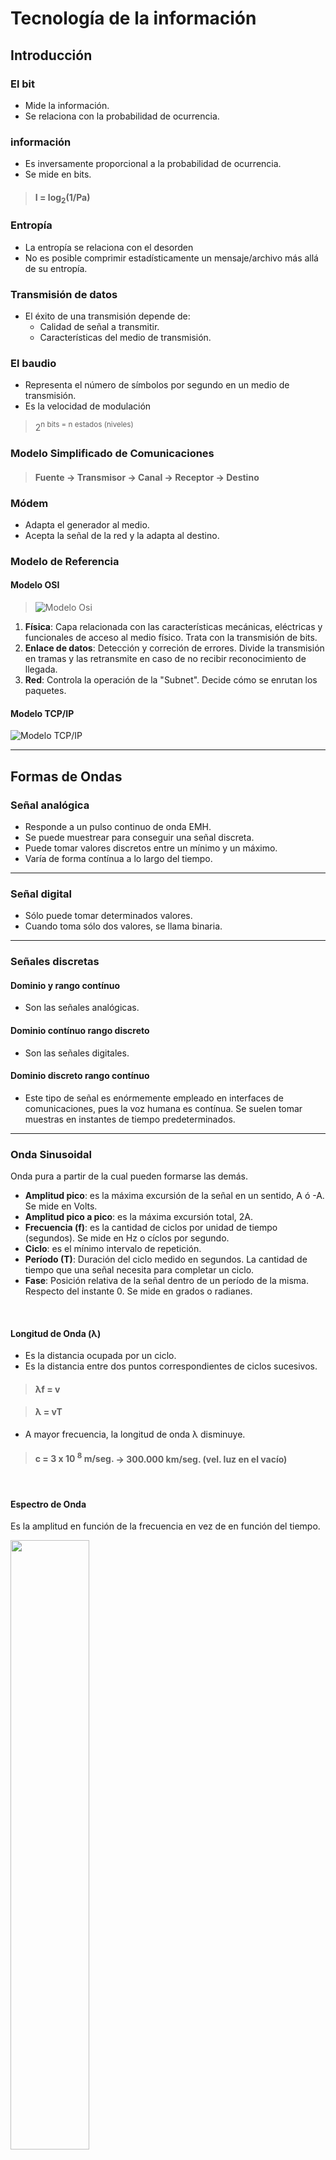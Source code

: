 # **Tecnología de la información**

## Introducción

### El bit

- Mide la información.
- Se relaciona con la probabilidad de ocurrencia.

### información

- Es inversamente proporcional a la probabilidad de ocurrencia.
- Se mide en bits.

> #### **I = log<sub>2</sub>(1/Pa)**

### Entropía

- La entropía se relaciona con el desorden
- No es posible comprimir estadísticamente un mensaje/archivo más allá de su entropía.

### Transmisión de datos

- El éxito de una transmisión depende de:
  - Calidad de señal a transmitir.
  - Características del medio de transmisión.

### El baudio

- Representa el número de símbolos por segundo en un medio de transmisión.
- Es la velocidad de modulación

> 2<sup>n bits</sub> = n estados (niveles)

### Modelo Simplificado de Comunicaciones

> #### **Fuente &rarr; Transmisor &rarr; Canal &rarr;  Receptor &rarr; Destino**

### Módem

- Adapta el generador al medio.
- Acepta la señal de la red y la adapta al destino.

### Modelo de Referencia

#### Modelo OSI

>![Modelo Osi](./assets/pila-osi-es.svg.png)

1. **Física**: Capa relacionada con las características mecánicas, eléctricas y funcionales de acceso al medio físico. Trata con la transmisión de bits.
2. **Enlace de datos**: Detección y correción de errores. Divide la transmisión en tramas y las retransmite en caso de no recibir reconocimiento de llegada.
3. **Red**: Controla la operación de la "Subnet". Decide cómo se enrutan los paquetes.

#### Modelo TCP/IP

![Modelo TCP/IP](./assets/ModeloTCPIP.jpg)

---

## Formas de Ondas

### Señal analógica

- Responde a un pulso continuo de onda EMH.
- Se puede muestrear para conseguir una señal discreta.
- Puede tomar valores discretos entre un mínimo y un máximo.
- Varía de forma contínua a lo largo del tiempo.

---

### Señal digital

- Sólo puede tomar determinados valores.
- Cuando toma sólo dos valores, se llama binaria.

---

### Señales discretas

#### Dominio y rango contínuo

- Son las señales analógicas.

#### Dominio contínuo rango discreto

- Son las señales digitales.

#### Dominio discreto rango contínuo

- Este tipo de señal es enórmemente empleado en interfaces de comunicaciones, pues la voz humana es contínua. Se suelen tomar muestras en instantes de tiempo predeterminados.

---


### Onda Sinusoidal

Onda pura a partir de la cual pueden formarse las demás.

- **Amplitud pico**: es la máxima excursión de la señal en un sentido, A ó -A. Se mide en Volts.
- **Amplitud pico a pico**: es la máxima excursión total, 2A.
- **Frecuencia (f)**: es la cantidad de ciclos por unidad de tiempo (segundos). Se mide en Hz o cíclos por segundo.
- **Ciclo**: es el mínimo intervalo de repetición.
- **Período (T)**: Duración del ciclo medido en segundos. La cantidad de tiempo que una señal necesita para completar un ciclo.
- **Fase**: Posición relativa de la señal dentro de un período de la misma. Respecto del instante 0. Se mide en grados o radianes.

<br>

#### Longitud de Onda (λ)

- Es la distancia ocupada por un ciclo.
- Es la distancia entre dos puntos correspondientes de ciclos sucesivos.

> #### **λf = v**

> #### **λ = vT**

- A mayor frecuencia, la longitud de onda λ disminuye.

> #### **c = 3 x 10 <sup>8</sup> m/seg.** &rarr; **300.000 km/seg. (vel. luz en el vacío)**
<br>

#### Espectro de Onda

Es la amplitud en función de la frecuencia en vez de en función del tiempo.

<img src="./assets/EspectroOnda.jpg" width="50%">

---


### Onda cuadrada

Es la suma de infinitas ondas seno de A decrecientes.

- Espectro: es una sucesión de líneas correspondientes a armónicas impares de la frecuencia **f<sub>0</sub>** (1/T) de la onda cuadrada.

- El espectro de una onda cuadrada está formado por ***infinitas*** ondas sinusoidales, amplitud decreciente.

  > **f<sub>0</sub> 3f<sub>0</sub> 5f<sub>0</sub> ...**

---

### Ancho de Banda

- Es el rango de frencuencias dentro del cual se transmite una señal.
- Indica la capacidad de datos de un canal de comunicación.
- Cuanto mayor es el ancho de banda, mayor es la cantidad de információn que se puede transmitir en un período de tiempo dado.

> **Ancho de Banda = Frecuencia más alta - Frecuencia más baja**

---

### Ejercicios Resueltos

<img src="./assets/EjGraficoOndaSinusoidal.jpg" width="80%">

<img src="./assets/EjOndaCuadrada1.jpg" width="80%">
<img src="./assets/EjOndaCuadrada2.jpg" width="80%">

---

### Ruidos

#### Ruido térmico

- Agitación térmica de los electrones.
- No se puede eliminar.
- Es aditiva.

#### Ruido de Intermodulación

- Una señal contiene dos o más frecuencias diferentas.
- Genera distintas frecuencias sobre el mismo medio.
- Causado por la no linearidad (ningún canal es lineal)
- Se generan frecuencias múltiplos.

#### Diafonía

- Acoplamiento de una línea con otra.
- Cada señal es modificada por la otra.

#### Ruido Impulsivo

- interferencia que se caracteriza por impulsos repentinos y no deseados de energía.
- Puede ser causado por una variedad de factores:

  - Descargas electrostáticas.
  - Conmutación de equipos eléctricos.
  - Interferencias de radiofrecuencia.
  - Otros fenómenos eléctricos transitorios.

---

## Tres Teoremas

### Fourier

#### ***Toda señal periódica se puede considerar formada por la suma de infinitos senos y cosenos.***

En el caso particular de una **onda cuadrada**, está compuestra por la sumatoria de infinitas ondas sinodales; se tiene la fundamental y las armónicas impares.

> a) Sen(x)
>
> b) 1/3 Sen (3x)
>
> c) 1/5 Sen (5x)

- A medida que se van agregando componentes (tres en este caso) la sumatoria de la señal cada vez se va pareciendo más a una onda cuadrada. 

- Fourier demostró que cuando la cantidad de componentes sumados sean infinitos, la onda será exactamente una onda cuadrada.

#### Filtro

Dispositivo que deja pasar un rango de componentes de frecuencia y anula el resto.

- **Filtro pasa alto**: pasa todo lo que está arriba de f de corte.
- **Filtro pasa bajo**: pasa todo lo que esté por debajo de la f de corte.
- **Filtro pasa banda**: pasa todo lo que esté entre dos frecuencias.

---

### Nyquist

#### ***Toda señal limitada en banda se puede recuperar completamente muestreándola al doble de su máxima frecuencia.***

- Basta con dos muestras por ciclo.
- Alcanza con transmitir las muestras.

> **Capacitdad del Canal:** 
>
> #### **2B Log<sub>2</sub> N**

*Si es cuaternaría, N vale 4. Si es binaria, vale 2*

---

### Shannon

#### ***La capacidad de un canal de comunicaciones es proporcional a su ancho de banda y el logaritmo de su relación señal/ruido.***

> #### C = BW Log<sub>2</sub> (1 + S/N)

*Donde **C** es la capacidad en bps, **BW** el ancho de banda, y **S/N** la relación Señal/ruido en veces.*

- Por ejemplo, supongamos un canal telefónico donde **B**=4000Hz; **S/N**= 1000; se tendrá que 40000bps es la máxima capacidad posible de este canal.


> *Ayuda para los logaritmos*
>
> log<sub>a</sub>b = log b / log a

<br>

---

## Medios Guiados

### Par trenzado

- Tiene esa forma para minimizar la interferencia entre pares.
- Sirve para transmisión analógica como digital.
- Consiste en pares de cables aislados y trenzados en forma de espiral.
- Mediante el trenzado se disminuye la radiación, las Interferencias electromagnéticas.
- Es susceptible a interferencias y ruido.
-Se conocen como cables UTP.

> **Analógicas** &rarr; Amplificadores cada 5 ó 6 Kms.
>
> **Digitales** &rarr; Repetidores cada 2 ó 3 Kms.
>
> **Velocidad de Transmisión** &rarr; 100Mbps - 10Gbps
<br>

---

### Cable Coaxial

- Ancho de banda cercano a 1Ghz.
- Excelente inmunidad al ruido.
- Más barato que la fibra óptica y más caro que el UTP.
- Facilidad de instalación.

---

### Fibra Óptica

**Ventajas sobre el cobre:**

- Mayor ancho de banda.
- Baja atenuación &rarr; Pocos repetidores.
- Inmunidad al ruido.
- Menor tamaño físico.
- Menor peso.

**Desventajas:**

- Se dañan fácilmente.
- Comunicación unidireccional
- Requiere interfaces caras.

**Componentes de los filamentos:**
- **La fuente de luz**: LED o Láser.
- **Medio transmisor**: Fibra Óptica.
- **Detector de luz**: Fotodiodo.
<br>
<br>

**Comparación Diodos-LED como fuente de luz.**

| Elemento                | LED       | Láser        |
|-------------------------|-----------|--------------|
| Tasa de datos           | Baja      | Alta         |
| Tipo de Fibra           | Multimodo | Multi/Mono   |
| Distancia               | Corta     | Larga        |
| Tiempo de vida          | Largo     | Corto        |
| Sensibilidad a la temp. | Menor     | Considerable |
| Costo                   | Bajo      | Elevado      |

<br>

#### Multimodo índice escalón

La fibra óptica multimodo de índice escalón es un tipo de fibra óptica en la que la luz puede seguir múltiples trayectorias (o modos) a lo largo de la fibra.

- La "índice escalón" se refiere a la variación del índice de refracción dentro de la fibra.
- En estas fibras, el núcleo (la parte central de la fibra donde se propaga la luz) tiene un índice de refracción constante, y la cubierta que rodea al núcleo tiene otro índice de refracción también constante pero menor que el del núcleo.
- Esta configuración genera una especie de "salto" o "escalón" en el índice de refracción en la interfaz entre el núcleo y la cubierta, lo que mantiene la luz confinada dentro del núcleo de la fibra a medida que se propaga.
- Simples y económicas de fabricar.
- Se pueden desfazar.
- Hay un límite de ángulo, sino el rayo de luz ya no se reflejaría y refractará.

#### Multimodo índice gradual

- El núcleo tiene índice refractivo que disminuye gradualmente con el incremento de la distancia.
- Se van formando como ondas.

#### Monomodo

- Es la FO más delgada y sólo permite viajar al rayo óptico central.
- No sufre problemas de atenuación.
- Distancias mayores.
- Difícil de construir.
- Más costosa.

#### Atenuación en FO

1. Pérdidas debido al acoplamiento con dispositivo emisor de luz.
2. Pérdidas por absorción.
3. Pérdidas debido a Scattering Rayleigh, por ser material poroso.
4. Pérdidas de Scattering debido a la no uniformidad en la estructura del núcleo.
5. Presión lateral externa causa microcurvaturas.
6. Reflexión de Fressnel (la onda/rayo se transmite a otro medio).
7. Pérdidas por radiación causadas por curvaturas.
8. Pérdidas por Splicing (unión de fibras).
9. Pérdidas por acoplamiento con el receptor de luz.

#### Comparación entre FO y Cobre

| Elemento       | FO                   | Cobre         |
|----------------|----------------------|---------------|
| Ancho de banda | Mayor                | Menor         |
| Distancia      | 30km                 | 5km           |
| Interferencias | No se ve afectada    | Muy sensible  |
| Peso/Tamaño    | Más delgada y ligera | Pesada        |
| Dirección      | Unidireccional       | Bidireccional |

#### Comparación entre tipos de Cables

| Tipo Cable / Características | Par Trenzado | Coaxial  | Fibra Óptica |
|------------------------------|--------------|----------|--------------|
| Ancho de banda               | Moderado     | Grande   | Muy grande   |
| Longitud                     | Pequeña      | Moderada | Muy alta     |
| Fiabilidad                   | Moderada     | Alta     | Muy alta     |
| Seguridad                    | Baja         | Modesta  | Alta         |
| Complejidad de instalación   | Sencilla     | Moderada | Compleja     |
| Costo                        | Bajo         | Moderado | Alto         |

---

## Medios NO Guiados

### Medio de Transmisión

Soporte que permite que la información viaje entre dos puntos, más o menos distantes.

- Las señales no están confinadas en ningún medio físico, sino que se transmiten por el aire, el mar o el vacío.

### Ondas radioeléctricas

- Ondas electromagnéticas que se propagan por el espacio libre, cuyo límite superior de frecuencia se ha fijado, por convenio, en 3000Ghz.

### Radiocomunicación

- Cualquier comunicación transmitida por medio de ondas radioeléctricas:
  - Radiocomunicación espacial: hace uso de elementos situados en el espacio (satélites, estaciones espaciales, etc.)
  - Radiocomunicación terrenal: no hace uso de elementos situados en el espacio.
  - Radioastronomía: basada en la recepción de ondas radioeléctricas con origen cósmico de muy alta frecuencia.


### Ondas de Radio

#### Propiedades

- Reflexión
  - Es un rebote, típicamente un espejo. La onda llega y refleja en un ángulo igual al que incide.
  - Si la superficie es rugosa, puede llegar a tomar un ángulo distinto al rebotar.

- Refracción
  - La transición de un medio a otro produce la flexión de las ondas (como en el agua).

- Difracción
  - La onda de radio se "dobla" en bordes afilados.
  - Pasa en picos de montaña.

#### Transmisiones de Radio

1. **Ondas Superficiales**
  - Viajan a través de la porción más baja de la atmósfera, abrazando a la superficie terrestre, o el agua del mar.
  - A las frecuencias más bajas, las señales emanan en todas las direcciones desde la antena transmisora y siguen la curvatura del planeta.
  - Cuanto mayor sea la potencia de transmisión, mayor es la distancia que pueden alcanzar las señales.
  - Ej. Radio AM.

2. **Propagación troposférica**
  - Se puede dirigir la señal en línea recta de antena a antena (visión directa).
  - El receptor y el emisor deben estar dentro de distancias de visión, limitadas por la curvatura de la tierra en relación con la altura de las antenas.
  - Se puede radiar con un cierto ángulo hasta los niveles superiores de la tropósfera, donde se refleja hacia la superficie de la tierra.
  - Permite cubrir distancias mayores.

3. **Propagación Ionósfera**
  - Las ondas de radio de más frecuencia se radian hacia la Ionósfera, donde se reflejan de nuevo hacia la tierra.
  - La densidad entre la atmósfera y la ionósfera hace que cada onda de radio se acelere y cambie de dirección, curvándose de nuevo hacia la tierra.
  - Este tipo de transmisión permite cubrir grandes distancias con menor potencia de salida.
  - Varían constantemente (hora a hora).

4. **Propagación por visión directa**
  - Señales de muy alta frecuencia (siguiendo una línea recta).
  - Antenas direccionales (enfrentadas entre sí), y o bien están suficientemente altas o suficientemente juntas para no verse afectadas por la curvatura de la tierra.
  - Compleja, porque las transmisiones de radio no se pueden enfoncar completamente.
    - Las ondas emanan hacia arriba, hacia abajo o hacia delante y se pueden reflejar sobre la superficie de la tierra o parte de la atmósfera.
    - Las ondas reflejadas que llegan a la antena receptora más tarde que la porción directa de la transmisión puede corromper la señal recibida.

5. **Propagación por el espacio**
  - Utiliza como retransmisor satélites en lugar de refracción atmosférica.
  - Una señal radiada es recibida por un satélite situado en una determinada órbita, que la reenvía de vuelta a la tierra para el receptor adecuado.
  - La transmisión vía satélite es básicamente una transmisión directa con un intermediario (el satélite).
  - La distancia al satélite de la tierra es equivalente a una antena de súper alta ganancia e incrementa enórmemente la distancia que puede ser cubierta por una señal.

#### Tipos de frencuencias

<ins>**VLF (Very low frequency) 3Khz-30Khz**
- Propagación como ondas de superficie (aire o agua)
- No sufren mucha atenuación, pero son sensibles a los altos niveles de ruido atmosférico (calor y electricidad)
- Usos habituales:
  - Radionavegación de largo alcance
  - Comunicaciones submarinas

<ins>**LF (Low frequency) 30Khz-300Khz**
- Propagación como ondas de superficie (aire o agua)
- La atenuación es mayor durante el día, cuando se incrementa la absorción de las ondas por los obstáculos naturales
- Usos habituales:
  - Radionavegación de largo alcance
  - Radio balizas o localizadores de navegación

<ins>**MF (Middle frequency) 300Khz-3MHz**
- Propagación troposférica
- Estas frecuencias son absorbidas por la ionósfera, por lo que la distancia que pueden curbir está limitada por el ángulo necesario para reflejar la señal de la tropósfera sin entrar en la ionósfera
- La absorción es mayor durante el día
- Usos habituales:
  - Transmisiones AM
  - Radio marítima
  - Buscadores audiodireccionales (RDF)
  - Frecuencias de emergencia

<ins>**HF (High frequency) 3MHz-30MHz**
- Propagación ionosférica
- Usos habituales:
  - Radioaficionados
  - Radio de bandas de ciudadanos (CB)
  - Emisiones internacionales
  - Comunicaciones militares
  - Comunicación de larga distancia para aviones y barcos, teléfonos, telégrafos y faxes

<ins>**VHF (Very High frequency) 30MHz-300MHz**
- Mayoritariamente, propagación de visión directa
- Usos habituales:
  - Televisión
  - Radio FM
  - Radio AM de los aviones y ayuda de navegación de los aviones

<ins>**UHF(Ultra High frequency) 300MHz-3GHz**
- Siempre propagación de visión directa
- Usos habituales:
  - Televisión
  - Teléfonos móviles
  - Radio celular
  - Buscadores y enlaces microondas

<ins>**SHF (Super High frequency) 3GHz-300GHz**
- Propagación de visión directa, propagación espacial
- Usos habituales:
  - Microondas terrestres y satélite
  - Comunicación radar.

<ins>**EHF (Extremely High frequency)
- Propagación espacial
- Usos habituales, predominantemente científicos:
  - Radar
  - Satélite
  - Comunicaciones experimentales


#### Los tres rangos de frecuencias principales en una transmisión no guiada son:

* **Radio**
  - 30MHz a 1GHz
  - Transmisiones omnidireccionales

* **Microondas**
  - 1GHz a 40GHz
  - Son posibles transmisiones altamente direccionales
  - Adecuadas para transmisiones punto a punto y transmisiones vía satélite

* **Infrarojos**
  - 3x10<sup>11</sup> a 2x10<sup>14</sup> Hz
  - Comunicaciones punto a punto o multipunto locales (dentro de áreas delimitadas)

#### Satélites de Comunicaciones

| Altitud    | Tipo | Latencia | Sat. Necesarios |
|------------|------|----------|-----------------|
| >35000     | GEO  | 270      | 3               |
| 15000-5000 | MEO  | 35-85    | 10              |
| >5000      | LEO  | 1-7      | 50              |

#### Punto a Punto

La señal de radio se transmite directamente desde una ubicación (el punto de origen) a otra ubicación específica (el punto de destino).

- Este tipo de comunicación suele utilizarse para conectar dos ubicaciones fijas, como dos edificios o torres.
- Generalmente se establece un enlace de radiofrecuencia dedicado entre los dos puntos.
- Este enlace puede proporcionar una conexión de alta capacidad que es adecuada para servicios como el acceso a internet de banda ancha o la transmisión de voz y datos.

#### Broadcast

- Un transmisor envía la señal a una antena y luego existen múltiples receptores de la misma.

---

## Modulación

- Una señal se modula para mejorar la eficiencia de la propagación.
- Ajustar la señal al medio de transmisión.
- Distribuir canales a cada información distinta.

### Modulación ASK

***Amplitud Modulada*** 

- Medio analógico.
- Diferentes amplitudes representan valores.
- Generalmente una amplitud es cero &rarr; representa cero (ausencia de portadora).
- Más vulnerable que FSK.
- Menor calidad.

- Se generan armónicas opuestas en modo de espejo.
- Se trabaja con una portadora.

> 701Khz
>
> Rango: 6Khz

### Modulación FSK

***Frecuencia Modulada***

- Diferencias de frecuencias
- Menor susceptibilidad a errores que la modulación ASK.
- Se necesitan dos portadoras, por lo tanto se transmiten cuatro portadoras.
- Se dispone de un mayor ancho de banda.
- Ancho de banda total &rarr; 200Khz. 100 de cada lado.

> 95.9Khz
>
> Rango: 16Khz
>
> /4 portadoras &rarr; 4Khz

### Modulación BPSK

- Una fase para el 0 y otra para el 1.
- Una misma A y una misma frecuencia.

### Modulación DPSK

- Dos fases y una sola frecuencia.
- El 1 cambia de fase, es por comportamiento.

---

## Manejo de Tramas

### Funciones de la Capa de Enlace de Datos

- Armado de tramas
- Delimitar las tramas mediante algún método de entramado.
- Implementa algoritmos de detección y/o correción de errores.
- Control de flujo

### Trama

Una trama es la unidad básica de datos transmitida entre dispositivos.

| Header  |    Payload     |   Trailer
|---------|----------------|--------------|

- Cada trama contiene información específica necesaria para la entrega y el procesamiento de los datos.

<img src="./assets/Entramado1.jpg" width="70%" style="box-shadow: 3px 3px 1px #999999">
<img src="./assets/Entramado2.jpg" width="70%" style="box-shadow: 3px 3px 1px #999999"">
<img src="./assets/Entramado3.jpg" width="70%" style="box-shadow: 3px 3px 1px #999999"">
  <br>

### Errores

- Durante la transmisión pueden aparecer errores.
- En la recepción hay que comprobar si ha habido error.
- La detección se hace mediante códigos detectores de error:
  - Estos códigos incorporan a los datos, antes de ser transmitidos, información adicional que le sirve al receptor para saber si ha habido un error durante la transmisión.

#### Qué hacer con un error?

- Para corregir los errores se pueden emplear dos estrategias:

  - **FEC (Forward Error Correction)**: añade información de control que permitirá al receptor reconstruir la información correcta.

  - **ARQ (Automatic Repeat Request)**: el receptor solicita al transmisor el reenvío de la información correcta.

#### Control de Paridad

- Es una técnica simple  de detección de errores utilizada en comunicaciones y sistemas de almacenamiento de datos.

- Funciona añadiendo un bit adicional, llamado bit de paridad, a los datos que se van a transmitir o almacenar.

- Cuando se recibe la trama de datos, el receptor calcula la paridad de los datos recibidos y la compara con el bit de paridad.

- Si no coinciden, entonces se asume que ha ocurrido un error durante la transmisión.

- Es importante tener en cuenta que el control de paridad solo puede detectar un número impar de errores de bits. **Si el número de errores es par, pasarán desapercibidos.**

#### Redundancia

Corresponde al uso de esos bits adicionales de paridad.

<ins>Hay dos tipos de control de errores basados en redundancia:
  - Detección de errores &rarr; **CRC**
  - Corrección de errores &rarr; **Hamming**

<ins>Distancia de Hamming

- La "distancia de código binario" es la menor distancia de Hamming entre cualquier par de palabras.

- Un código binario con una distancia mínima de 3, puede detectar y corregir hasta dos errores en una palabra.

- En los códigos de Hamming y otros códigos de corrección de errores, una distancia de Hamming mayor entre las palabras de código puede permitir una mejor detección y corrección de errores.

- Si las palabras de código están más separadas en términos de la distancia de Hamming, entonces un mayor número de errores de bit pueden ocurrir antes de que una palabra de código válida se transforme en otra palabra de código válida.

- Pueden manejar "errores de grado 1", es decir, situaciones en las que sólo un bit ha cambiado de su valor original.

---

## ARQ (Control de Flujo)

<img src="./assets/TramaEnlaceDatos.jpg" width="68%">

### Protocolo ARQ

**A**utomatic **R**epeat re**Q**uest

- Aceptaciones
  - Positivas &rarr; ACK
  - Negativas &rarr; NACK

### Protocolo de Ventana Corrediza

- Es una técnica utilizada en las comunicaciones de redes para gestionar la cantidad de información que se puede enviar a un receptor antes de recibir una confirmación (ACK).

- El término "ventana" se refiere a la cantidad de paquetes que pueden estar "en vuelo" (enviados pero aún no confirmados) al mismo tiempo. La ventana "se desliza" a medida que el emisor recibe confirmaciones para los paquetes enviados, permitiendo que se envíen más paquetes.

- Este protocolo es útil para asegurar que el emisor no sature al receptor con más datos de los que puede manejar.

- También proporciona una forma de retransmitir los paquetes perdidos y mantener el orden de los paquetes a medida que se envían a través de la red.

#### Procedimientos de Ventana Corrediza

- **Protocolo de un bit**: Es el más simple, permite que el emisor envíe un solo paquete a la vez antes de requerir un acuse de recibo (ACK) del receptor. Una vez que el emisor recibe el ACK, puede enviar el siguiente paquete. La "ventana" en este caso es solo de un paquete.

- **Ventana Go-Back-N**: Este método permite que el emisor envíe múltiples paquetes (hasta N) sin esperar un ACK después de cada uno. Si se pierde un paquete, el emisor "retrocede" y retransmite ese paquete y todos los que le siguen, incluso si algunos fueron recibidos correctamente.

- **Repetición Selectiva**: Al igual que GBN, RS permite que el emisor envíe varios paquetes a la vez. Sin embargo, en lugar de retransmitir todos los paquetes después de una pérdida, SR solo retransmite el paquete perdido. Esto puede ser más eficiente que GBN si la tasa de pérdida de paquetes es alta.

---

## Protocolos de Acceso al Medio

### Aloha

- Diseñado para la comunicación entre estaciones de radio.

- Puro (18% de utilización máxima)
  - Cada estación (o nodo) en la red que tiene datos para enviar, los envía inmediatamente.
  - Las tramas se transmiten en tiempos arbitrarios.
  - Se envía una trama, y si en el tiempo de ida y vuelta no se recibe confirmación (2 veces el tiempo de transimsión de una trama), se reenvía.
  - No hace falta sincronización entre las estaciones.

### Aloha Ranurado

- El ALOHA ranurado es una versión mejorada del protocolo ALOHA puro. La principal diferencia es que en ALOHA ranurado, el tiempo se divide en ranuras discretas y las estaciones solo pueden comenzar a transmitir al comienzo de una ranura de tiempo.

- La eficiencia máxima teórica de ALOHA ranurado es del 37%, en comparación con el 18% de ALOHA puro.

- Se require de un reloj global.

### CSMA

- CSMA está todo el tiempo sensando la portadora para ver si hay transmisiones activas.
- Si el canal no está ocupado, se transmite.
- Si el canal está ocupado, se espera a que quede libre y se transmite (1-persistente).

---

### Algoritmos de Persistencia

#### No persistente

- Si el canal está ocupado, se espera un tiempo aleatorio y se vuelve a intentar.

#### 1-persistente

- Se espera a que esté libre, continúa escuchando e intenta transmitir inmediatamente.

#### P-persistente

- Se espera a que esté libre e intenta transmitir con probabilidad p, y sino repite el intento en la siguiente ranura.
- Con probabilidad 1-p, espera hasta la siguiente ranura de tiempo antes de comprobar nuevamente.

---

### CSMA/CD

- CSMA/CD mejora CSMA al permitir que los dispositivos detecten cuando ocurre una colisión.

- Cuando se transmite, se escucha el medio para detectar si hay alguna colisión.

<ins>Si se produce colisión:</ins>
  - Se para de emitir.
  - Se transmite una pequeña señal de perturbación ("jam"), para asegurar que todas las estaciones detectan la colisión.
  - Esperar una cantidad de tiempo aleatoria (binary exponential backoff), y repetir el algoritmo desde el principio.

<ins>Ventajas de CSMA/CD</ins>

- Simplicidad del algoritmo.
- Implementación sencilla, bajo boste y fiabilidad.
- Técnica suficientemente probada.
- Buen rendimiento hasta determinado nivel de carga.

<ins>Inconvenientes</ins>

- Técnica LIFO ante colisiones.
- Longitud de los mensajes mínima.
- Difícil distinción entre ruido y colisiones.
- La atenuación complica la detección de colisión.
- No permite la gestión de prioridades.
- Rendimiento pobre conforme aumenta la carga.

---

### Trama

#### Formato de la trama IEEE 802.3

- Codificación manchester.
- Preámbulo: 7 octetos (10101010), sincronización.
- Delimitador: 10101011.
- Direcciones: 16 o 48 bits.
- Bytes de relleno para alcanzar la longitud mínima.

---

### Operación de transmisión

#### Encapsulado
- Ensamblar la trama.
- Generación CRC.

#### Gestión MAC
- Detección de portadora.
- Espacio entre tramas.
- Detección y resolución de colisiones.
- Backoff y retransmisión.

---

### Operación de Recepción

#### Desencapsulado
- Reconocimiento de la dirección.
- Validación CRC.
- Desensamblado.

#### Gestión MAC
- Determinar límites.
- Filtrado colisiones.

---

## Ethernet

La IEEE estandarizó varias redes de área local y área metropolitana bajo el nombre 802.

* 802.3 Ethernet
* 802.11 Lan Inalámbrica
* 802.15 Bluetooth
* 802.16 Wimax

*Generalmente ethernet e IEEE 802.3 se manejan como sinónimos a pesar de tener diferencias.*

<ins>El IEEE divide el nivel de enlace en:</ins>

- LLC (control de enlace lógico): el objetivo de LLC esproporcionar control de flujo y error a los protocolos de másalto nivel que realmente demanden estos servicios.
- MAC (control de acceso al medio): define los métodos deacceso específicos para cada LAN y el formato de la tramarespectivo.

![LLC y MAC](./assets/LLCMAC.jpg)

### Dirección Ethernet

![MAC Address](./assets/MACAddress.jpg)

* **Unicast**: relación uno a uno entre el Tx y el Rx. El primer bit es 0.
* **Multicast**: relación uno a un grupo de direcciones destino entre el Tx y las estaciones Rx. El primer bit es 1.
* **Broadcast**: los receptores son todas las estaciones de la LAN. Todos los bits están en 1.

### Implemetanciones estándar de Ethernet

![Implementaciones Ethernet](./assets/EthernetImplementations.jpg)

### Codificación en cableados Ethernet

![Codificación Ethernet](./assets/EthernetCodificacion.jpg)

- **Codificación manchester** &rarr; Codificación bifase. Cada bite es una transición entre dos niveles de señal.

- **Codificación manchester diferencial** &rarr; 1 bit en 1 se indica con ausencia de transición. 0 con transición al inicio del intervalo.

---

## Dispositivos de Red capa 2

#### <ins>Bridge</ins>
- Repetear + lectura de MAC Address
- Conectan 2 LANs en el mismo protocolo

### Dispositivos por Capas

![Dispositivos por Capa](./assets/DispositivosPorCapa.jpg)

### Hub vs Bridge vs Switch

![Hub vs Bridge vs Switch](./assets/HubBridgeSwitch.jpg)

### VLANs

Es una técnica utilizada en redes para agrupar dispositivos de red en dominios de difusión separados, independientemente de su ubicación física. 
Esencialmente, permite a los administradores de red dividir una red física en múltiples redes lógicas.

<ins>Ventajas</ins>
- Seguridad.
- Reducción de tráfico.
- Flexibilidad y administración.
- Mejora de rendimiento.

### Resumen

![Resumen](./assets/Sumary.jpg)
